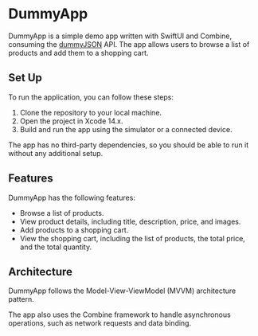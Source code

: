 # DummyApp
DummyApp is a simple demo app written with SwiftUI and Combine, consuming the [dummyJSON](https://dummyjson.com) API. The app allows users to browse a list of products and add them to a shopping cart.

## Set Up
To run the application, you can follow these steps:
1.	Clone the repository to your local machine.
2.	Open the project in Xcode 14.x.
3.	Build and run the app using the simulator or a connected device.

The app has no third-party dependencies, so you should be able to run it without any additional setup.

## Features
DummyApp has the following features:
-	Browse a list of products.
-	View product details, including title, description, price, and images.
-	Add products to a shopping cart.
-	View the shopping cart, including the list of products, the total price, and the total quantity.

## Architecture
DummyApp follows the Model-View-ViewModel (MVVM) architecture pattern. 

The app also uses the Combine framework to handle asynchronous operations, such as network requests and data binding.